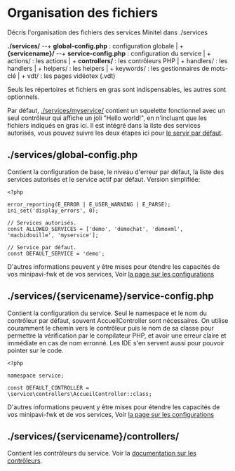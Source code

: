 # Organisation des fichiers

Décris l'organisation des fichiers des services Minitel dans ./services

**./services/** --+ **global-config.php** : configuration globale
             |
             + **{servicename}/** --+ **service-config.php** : configuration du service
                               |
                               + actions/ : les actions
                               |
                               + **controllers/** : les contrôleurs PHP
                               |
                               + handlers/ : les handlers
                               |
                               + helpers/ : les helpers
                               |
                               + keywords/ : les gestionnaires de mots-clé
                               |
                               + vdt/ : les pages vidéotex (.vdt)

Seuls les répertoires et fichiers en gras sont indispensables, les autres sont optionnels.

Par défaut, [./services/myservice/](../../services/myservice/) contient un squelette fonctionnel avec un seul contrôleur qui affiche un joli "Hello world!", en n'incluant que les fichiers indiqués en gras ici.
Il est intégré dans la liste des services autorisés, vous pouvez suivre les deux étapes ici pour [le servir par défaut](./Activate-service.md).


## ./services/global-config.php

Contient la configuration de base, le niveau d'erreur par défaut, la liste des services autorisés et le service actif par défaut.
Version simplifiée:
```
<?php

error_reporting(E_ERROR | E_USER_WARNING | E_PARSE);
ini_set('display_errors', 0);

// Services autorisés.
const ALLOWED_SERVICES = ['demo', 'demochat', 'demoxml', 'macbidouille', 'myservice'];

// Service par défaut.
const DEFAULT_SERVICE = 'demo';
```

D'autres informations peuvent y être mises pour étendre les capacités de vos minipavi-fwk et de vos services,
Voir [la page sur les configurations](./Configurations.md)


## ./services/{servicename}/service-config.php

Contient la configuration du service.
Seul le namespace et le nom du contrôleur par défaut, souvent AccueilController sont nécessaires.
On utilise couramment le chemin vers le contrôleur puis le nom de sa classe pour permettre la vérification par le compilateur PHP, et avoir une erreur claire et immédiate en cas de nom erronné. Les IDE s'en servent aussi pour pouvoir pointer sur le code.
```
<?php

namespace service;

const DEFAULT_CONTROLLER = \service\controllers\AccueilController::class;

```

D'autres informations peuvent y être mises pour étendre les capacités de vos minipavi-fwk et de vos services,
Voir [la page sur les configurations](./Configurations.md)


## ./services/{servicename}/controllers/

Contient les contrôleurs du service.
Voir la [documentation sur les contrôleurs](./Controllers.md).
